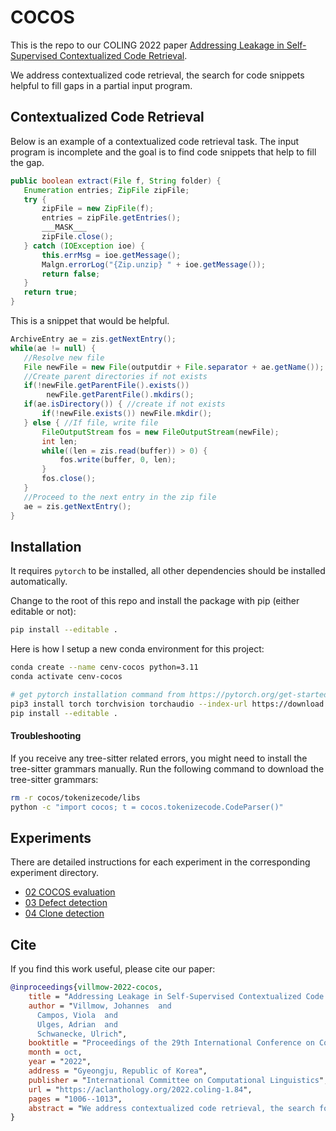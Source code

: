 # COCOS

This is the repo to our COLING 2022 paper [Addressing Leakage in Self-Supervised Contextualized Code Retrieval](https://aclanthology.org/2022.coling-1.84/).

We address contextualized code retrieval, the search for code snippets helpful to fill gaps in a partial input program. 

## Contextualized Code Retrieval

Below is an example of a contextualized code retrieval task. The input program is incomplete and the goal is to find 
code snippets that help to fill the gap.
```java
public boolean extract(File f, String folder) {
   Enumeration entries; ZipFile zipFile;
   try {
       zipFile = new ZipFile(f);
       entries = zipFile.getEntries();
       ___MASK___
       zipFile.close();
   } catch (IOException ioe) {
       this.errMsg = ioe.getMessage();
       Malgn.errorLog("{Zip.unzip} " + ioe.getMessage());
       return false;
   }
   return true;
}
```
This is a snippet that would be helpful.
```java
ArchiveEntry ae = zis.getNextEntry();
while(ae != null) {
   //Resolve new file
   File newFile = new File(outputdir + File.separator + ae.getName());
   //Create parent directories if not exists
   if(!newFile.getParentFile().exists()) 
        newFile.getParentFile().mkdirs();
   if(ae.isDirectory()) { //create if not exists
       if(!newFile.exists()) newFile.mkdir();
   } else { //If file, write file
       FileOutputStream fos = new FileOutputStream(newFile);
       int len;
       while((len = zis.read(buffer)) > 0) {
           fos.write(buffer, 0, len);
       }
       fos.close();
   }
   //Proceed to the next entry in the zip file
   ae = zis.getNextEntry();
}
```

## Installation

It requires `pytorch` to be installed, all other dependencies should be installed automatically.

Change to the root of this repo and install the package with pip (either editable or not):
```bash
pip install --editable .
```

Here is how I setup a new conda environment for this project:
```bash
conda create --name cenv-cocos python=3.11 
conda activate cenv-cocos

# get pytorch installation command from https://pytorch.org/get-started/locally/
pip3 install torch torchvision torchaudio --index-url https://download.pytorch.org/whl/cpu
pip install --editable .
```

#### Troubleshooting
If you receive any tree-sitter related errors, you might need to install the tree-sitter grammars manually.
Run the following command to download the tree-sitter grammars:
```bash
rm -r cocos/tokenizecode/libs
python -c "import cocos; t = cocos.tokenizecode.CodeParser()"
```

## Experiments

There are detailed instructions for each experiment in the corresponding experiment directory. 

 - [02 COCOS evaluation](experiments/02-cocos_evaluation/readme.md)
 - [03 Defect detection](experiments/03-defect_detection_(devign)/readme.md)
 - [04 Clone detection](experiments/04-clone_detection_(poj104)/readme.md)

## Cite
If you find this work useful, please cite our paper:

```bibtex
@inproceedings{villmow-2022-cocos,
    title = "Addressing Leakage in Self-Supervised Contextualized Code Retrieval",
    author = "Villmow, Johannes  and
      Campos, Viola  and
      Ulges, Adrian  and
      Schwanecke, Ulrich",
    booktitle = "Proceedings of the 29th International Conference on Computational Linguistics",
    month = oct,
    year = "2022",
    address = "Gyeongju, Republic of Korea",
    publisher = "International Committee on Computational Linguistics",
    url = "https://aclanthology.org/2022.coling-1.84",
    pages = "1006--1013",
    abstract = "We address contextualized code retrieval, the search for code snippets helpful to fill gaps in a partial input program. Our approach facilitates a large-scale self-supervised contrastive training by splitting source code randomly into contexts and targets. To combat leakage between the two, we suggest a novel approach based on mutual identifier masking, dedentation, and the selection of syntax-aligned targets. Our second contribution is a new dataset for direct evaluation of contextualized code retrieval, based on a dataset of manually aligned subpassages of code clones. Our experiments demonstrate that the proposed approach improves retrieval substantially, and yields new state-of-the-art results for code clone and defect detection.",
}
```
